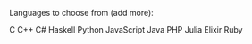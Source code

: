 Languages to choose from (add more):

C
C++
C#
Haskell
Python
JavaScript
Java
PHP
Julia
Elixir
Ruby
